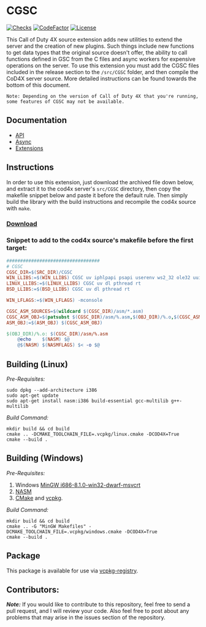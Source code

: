 
# CGSC

[![Checks](https://img.shields.io/github/checks-status/Iswenzz/CGSC/master?logo=github)](https://github.com/Iswenzz/CGSC/actions)
[![CodeFactor](https://img.shields.io/codefactor/grade/github/Iswenzz/CGSC?label=codefactor&logo=codefactor)](https://www.codefactor.io/repository/github/iswenzz/CGSC)
[![License](https://img.shields.io/github/license/Iswenzz/CGSC?color=blue&logo=gitbook&logoColor=white)](https://github.com/Iswenzz/CGSC/blob/master/LICENSE)

This Call of Duty 4X source extension adds new utilities to extend the server and the creation of new plugins. Such things include new functions to get data types that the original source doesn't offer, the ability to call functions defined in GSC from the C files and async workers for expensive operations on the server. To use this extension you must add the CGSC files included in the release section to the `/src/CGSC` folder, and then compile the CoD4X server source. More detailed instructions can be found towards the bottom of this document.

``Note: Depending on the version of Call of Duty 4X that you're running, some features of CGSC may not be available.``

## Documentation
* [API](https://github.com/Iswenzz/CGSC/blob/master/docs/api.md)
* [Async](https://github.com/Iswenzz/CGSC/blob/master/docs/async.md)
* [Extensions](https://github.com/Iswenzz/CGSC/blob/master/docs/extensions.md)

## Instructions
In order to use this extension, just download the archived file down below, and extract it to the cod4x server's ``src/CGSC`` directory, then copy the makefile snippet below and paste it before the default rule.
Then simply build the library with the build instructions and recompile the cod4x source with ``make``.

### **[Download](https://github.com/Iswenzz/CGSC/releases)**

### **Snippet to add to the cod4x source's makefile before the first target:**
```makefile
##################################
# CGSC
CGSC_DIR=$(SRC_DIR)/CGSC
WIN_LLIBS:=$(WIN_LLIBS) CGSC uv iphlpapi psapi userenv ws2_32 ole32 uuid dbghelp
LINUX_LLIBS:=$(LINUX_LLIBS) CGSC uv dl pthread rt
BSD_LLIBS:=$(BSD_LLIBS) CGSC uv dl pthread rt

WIN_LFLAGS:=$(WIN_LFLAGS) -mconsole

CGSC_ASM_SOURCES=$(wildcard $(CGSC_DIR)/asm/*.asm)
CGSC_ASM_OBJ=$(patsubst $(CGSC_DIR)/asm/%.asm,$(OBJ_DIR)/%.o,$(CGSC_ASM_SOURCES))
ASM_OBJ:=$(ASM_OBJ) $(CGSC_ASM_OBJ)

$(OBJ_DIR)/%.o: $(CGSC_DIR)/asm/%.asm
	@echo	 $(NASM) $@
	@$(NASM) $(NASMFLAGS) $< -o $@
```

## Building (Linux)
_Pre-Requisites:_

	sudo dpkg --add-architecture i386
	sudo apt-get update
	sudo apt-get install nasm:i386 build-essential gcc-multilib g++-multilib

_Build Command:_

    mkdir build && cd build
    cmake .. -DCMAKE_TOOLCHAIN_FILE=.vcpkg/linux.cmake -DCOD4X=True
    cmake --build .

## Building (Windows)
_Pre-Requisites:_
1. Windows [MinGW i686-8.1.0-win32-dwarf-msvcrt](https://sourceforge.net/projects/mingw-w64/files/Toolchains%20targetting%20Win32/Personal%20Builds/mingw-builds/8.1.0/threads-win32/dwarf/i686-8.1.0-release-win32-dwarf-rt_v6-rev0.7z)
2. [NASM](https://www.nasm.us/)
3. [CMake](https://cmake.org/) and [vcpkg](https://vcpkg.io/en/).

_Build Command:_

    mkdir build && cd build
    cmake .. -G "MinGW Makefiles" -DCMAKE_TOOLCHAIN_FILE=.vcpkg/windows.cmake -DCOD4X=True
    cmake --build .

## Package
This package is available for use via [vcpkg-registry](https://github.com/Iswenzz/vcpkg-registry).

## Contributors:
***Note:*** If you would like to contribute to this repository, feel free to send a pull request, and I will review your code. Also feel free to post about any problems that may arise in the issues section of the repository.
